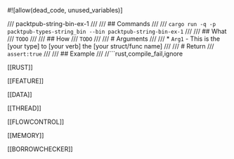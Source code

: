 #![allow(dead_code, unused_variables)]

/// packtpub-string-bin-ex-1
///
/// ## Commands
///
/// ```cargo run -q -p packtpub-types-string_bin --bin packtpub-string-bin-ex-1```
///
/// ## What
/// `TODO`
///
/// ## How
/// `TODO`
///
/// # Arguments
///
/// * `Arg1` - This is the [your type] to [your verb] the [your struct/func name]
///
/// # Return
/// `assert:true`
///
/// ## Example
/// //```rust,compile_fail,ignore


[[RUST]]

[[FEATURE]]

[[DATA]]

[[THREAD]]

[[FLOWCONTROL]]

[[MEMORY]]

[[BORROWCHECKER]]
